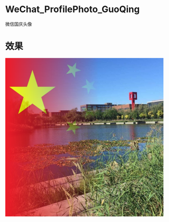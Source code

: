 # WeChat_ProfilePhoto_GuoQing
微信国庆头像

# 效果
<img src="自己头像-国庆.png" width="500" height="500" alt="原始"/><br/>

